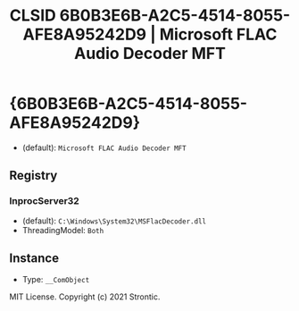 ﻿---
title: "CLSID 6B0B3E6B-A2C5-4514-8055-AFE8A95242D9 | Microsoft FLAC Audio Decoder MFT"
excerpt: What is COM-Object CLSID 6B0B3E6B-A2C5-4514-8055-AFE8A95242D9?
---

# {6B0B3E6B-A2C5-4514-8055-AFE8A95242D9}

* (default): `Microsoft FLAC Audio Decoder MFT`

## Registry


### InprocServer32

* (default): `C:\Windows\System32\MSFlacDecoder.dll`
* ThreadingModel: `Both`

## Instance

* Type: `__ComObject`

MIT License. Copyright (c) 2021 Strontic.


